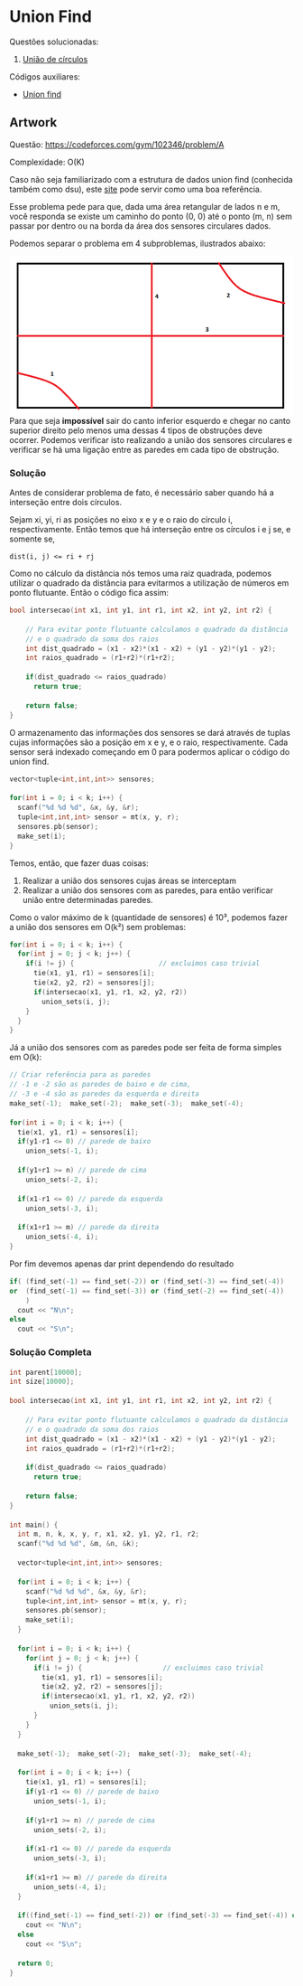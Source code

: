 # Union Find

Questões solucionadas:

1. [União de círculos](#artwork)

Códigos auxiliares:

- [Union find](unionfind.cpp)

## Artwork

Questão: https://codeforces.com/gym/102346/problem/A

Complexidade: O(K)

Caso não seja familiarizado com a estrutura de dados union find (conhecida também como dsu), este [site](https://cp-algorithms.com/data_structures/disjoint_set_union.html) pode servir como uma boa referência.

Esse problema pede para que, dada uma área retangular de lados n e m, você responda se existe um caminho do ponto (0, 0) até o ponto (m, n) sem passar por dentro ou na borda da área dos sensores circulares dados.

Podemos separar o problema em 4 subproblemas, ilustrados abaixo:

<img src="retangulos.png"
     alt="retangulosppng"
     style="float: left; margin-right: 10px;" />


Para que seja **impossível** sair do canto inferior esquerdo e chegar no canto superior direito pelo menos uma dessas 4 tipos de obstruções deve ocorrer. Podemos verificar isto realizando a união dos sensores circulares e verificar se há uma ligação entre as paredes em cada tipo de obstrução.

### Solução

Antes de considerar problema de fato, é necessário saber quando há a interseção entre dois círculos.

Sejam xi, yi, ri as posições no eixo x e y e o raio do círculo i, respectivamente. Então temos que há interseção entre os círculos i e j se, e somente se,

```
dist(i, j) <= ri + rj
```
Como no cálculo da distância nós temos uma raiz quadrada, podemos utilizar o quadrado da distância para evitarmos a utilização de números em ponto flutuante. Então o código fica assim:


```c++
bool intersecao(int x1, int y1, int r1, int x2, int y2, int r2) {

    // Para evitar ponto flutuante calculamos o quadrado da distância
    // e o quadrado da soma dos raios
    int dist_quadrado = (x1 - x2)*(x1 - x2) + (y1 - y2)*(y1 - y2);
    int raios_quadrado = (r1+r2)*(r1+r2);

    if(dist_quadrado <= raios_quadrado)
      return true;

    return false;
}
```

O armazenamento das informações dos sensores se dará através de tuplas cujas informações são a posição em x e y, e o raio, respectivamente. Cada sensor será indexado começando em 0 para podermos aplicar o código do union find.

```c++
vector<tuple<int,int,int>> sensores;

for(int i = 0; i < k; i++) {
  scanf("%d %d %d", &x, &y, &r);
  tuple<int,int,int> sensor = mt(x, y, r);
  sensores.pb(sensor);
  make_set(i);
}
```

Temos, então, que fazer duas coisas:

1. Realizar a união dos sensores cujas áreas se interceptam
2. Realizar a união dos sensores com as paredes, para então verificar união entre determinadas paredes.

Como o valor máximo de k (quantidade de sensores) é 10³, podemos fazer a união dos sensores em O(k²) sem problemas:

```c++
for(int i = 0; i < k; i++) {
  for(int j = 0; j < k; j++) {
    if(i != j) {                     // excluimos caso trivial
      tie(x1, y1, r1) = sensores[i];
      tie(x2, y2, r2) = sensores[j];
      if(intersecao(x1, y1, r1, x2, y2, r2))
        union_sets(i, j);
    }
  }
}
```

Já a união dos sensores com as paredes pode ser feita de forma simples em O(k):

```c++
// Criar referência para as paredes
// -1 e -2 são as paredes de baixo e de cima,
// -3 e -4 são as paredes da esquerda e direita
make_set(-1);  make_set(-2);  make_set(-3);  make_set(-4);

for(int i = 0; i < k; i++) {
  tie(x1, y1, r1) = sensores[i];
  if(y1-r1 <= 0) // parede de baixo
    union_sets(-1, i);

  if(y1+r1 >= n) // parede de cima
    union_sets(-2, i);

  if(x1-r1 <= 0) // parede da esquerda
    union_sets(-3, i);

  if(x1+r1 >= m) // parede da direita
    union_sets(-4, i);
}
```

Por fim devemos apenas dar print dependendo do resultado

```c++
if( (find_set(-1) == find_set(-2)) or (find_set(-3) == find_set(-4))
or  (find_set(-1) == find_set(-3)) or (find_set(-2) == find_set(-4))
    )
  cout << "N\n";
else
  cout << "S\n";
```


### Solução Completa

```c++
int parent[10000];
int size[10000];

bool intersecao(int x1, int y1, int r1, int x2, int y2, int r2) {

    // Para evitar ponto flutuante calculamos o quadrado da distância
    // e o quadrado da soma dos raios
    int dist_quadrado = (x1 - x2)*(x1 - x2) + (y1 - y2)*(y1 - y2);
    int raios_quadrado = (r1+r2)*(r1+r2);

    if(dist_quadrado <= raios_quadrado)
      return true;

    return false;
}

int main() {
  int m, n, k, x, y, r, x1, x2, y1, y2, r1, r2;
  scanf("%d %d %d", &m, &n, &k);

  vector<tuple<int,int,int>> sensores;

  for(int i = 0; i < k; i++) {
    scanf("%d %d %d", &x, &y, &r);
    tuple<int,int,int> sensor = mt(x, y, r);
    sensores.pb(sensor);
    make_set(i);
  }

  for(int i = 0; i < k; i++) {
    for(int j = 0; j < k; j++) {
      if(i != j) {                    // excluimos caso trivial
        tie(x1, y1, r1) = sensores[i];
        tie(x2, y2, r2) = sensores[j];
        if(intersecao(x1, y1, r1, x2, y2, r2))
          union_sets(i, j);
      }
    }
  }

  make_set(-1);  make_set(-2);  make_set(-3);  make_set(-4);

  for(int i = 0; i < k; i++) {
    tie(x1, y1, r1) = sensores[i];
    if(y1-r1 <= 0) // parede de baixo
      union_sets(-1, i);

    if(y1+r1 >= n) // parede de cima
      union_sets(-2, i);

    if(x1-r1 <= 0) // parede da esquerda
      union_sets(-3, i);

    if(x1+r1 >= m) // parede da direita
      union_sets(-4, i);
  }

  if((find_set(-1) == find_set(-2)) or (find_set(-3) == find_set(-4)) or (find_set(-1) == find_set(-3)) or (find_set(-2) == find_set(-4)))
    cout << "N\n";
  else
    cout << "S\n";

  return 0;
}

```

